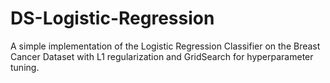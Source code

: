 # DS-Logistic-Regression
A simple implementation of the Logistic Regression Classifier on the Breast Cancer Dataset with L1 regularization and GridSearch for hyperparameter tuning.
